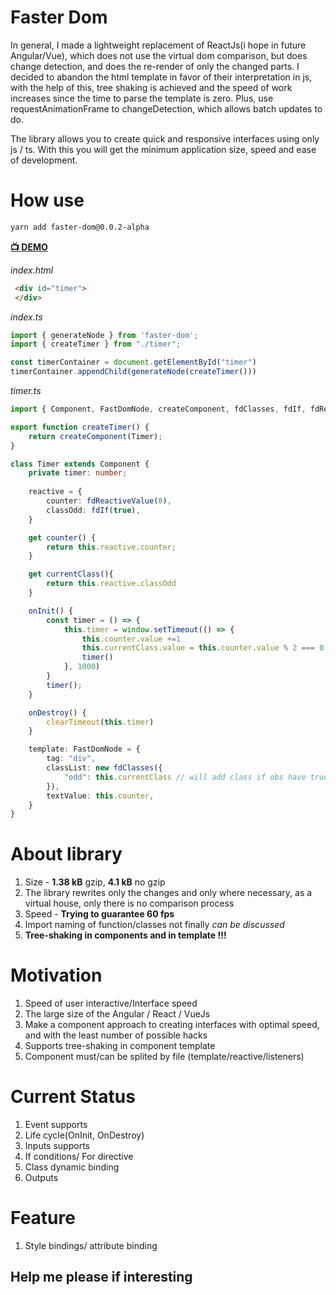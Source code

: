 # Faster Dom
In general, I made a lightweight replacement of ReactJs(i hope in future Angular/Vue), which does not use the virtual dom comparison, but does change detection, and does the re-render of only the changed parts. I decided to abandon the html template in favor of their interpretation in js, with the help of this, tree shaking is achieved and the speed of work increases since the time to parse the template is zero. Plus, use requestAnimationFrame to changeDetection, which allows batch updates to do.

The library allows you to create quick and responsive interfaces using only js / ts. With this you will get the minimum application size, speed and ease of development.

# How use
```bash
yarn add faster-dom@0.0.2-alpha
```

**[📺 DEMO](https://pxyup.github.io/FastDom/)**

*index.html*
```html
 <div id="timer">
 </div>
```
*index.ts*
```ts
import { generateNode } from 'faster-dom';
import { createTimer } from "./timer";

const timerContainer = document.getElementById("timer")
timerContainer.appendChild(generateNode(createTimer()))
```

*timer.ts*
```ts
import { Component, FastDomNode, createComponent, fdClasses, fdIf, fdReactiveValue } from "faster-dom";

export function createTimer() {
    return createComponent(Timer);
}

class Timer extends Component {
    private timer: number;
    
    reactive = {
        counter: fdReactiveValue(0),
        classOdd: fdIf(true),
    }

    get counter() {
        return this.reactive.counter;
    }

    get currentClass(){
        return this.reactive.classOdd
    }

    onInit() {
        const timer = () => {
            this.timer = window.setTimeout(() => {
                this.counter.value +=1
                this.currentClass.value = this.counter.value % 2 === 0 ? true : false 
                timer()
            }, 1000)
        } 
        timer();
    }

    onDestroy() {
        clearTimeout(this.timer)
    }

    template: FastDomNode = {
        tag: "div",
        classList: new fdClasses({
            "odd": this.currentClass // will add class if obs have true/value
        }),
        textValue: this.counter,
    }
}
```

# About library
1. Size - **1.38 kB**  gzip, **4.1 kB** no gzip
2. The library rewrites only the changes and only where necessary, as a virtual house, only there is no comparison process
3. Speed - **Trying to guarantee 60 fps**
4. Import naming of function/classes not finally *can be discussed*
5. **Tree-shaking in components and in template !!!**


# Motivation
1. Speed of user interactive/Interface speed
2. The large size of the Angular / React / VueJs
3. Make a component approach to creating interfaces with optimal speed, and with the least number of possible hacks
4. Supports tree-shaking in component template
5. Component must/can be splited by file (template/reactive/listeners)

# Current Status
1. Event supports
2. Life cycle(OnInit, OnDestroy)
3. Inputs supports
4. If conditions/ For directive
5. Class dynamic binding
6. Outputs
 
# Feature
1. Style bindings/ attribute binding

## Help me please if interesting
